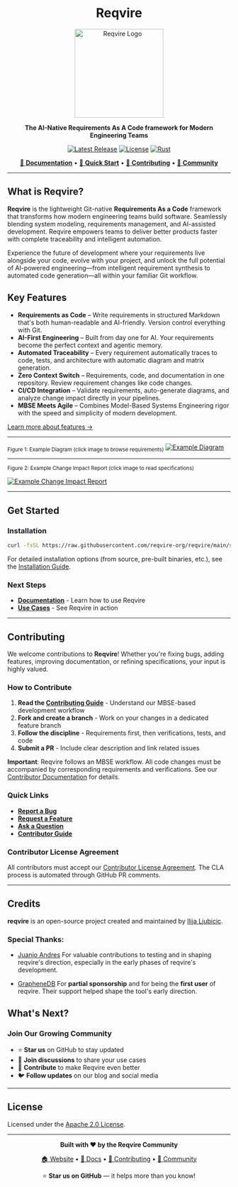 <div align="center">

# Reqvire

<img src="doc/logo.png" alt="Reqvire Logo" width="200">

**The AI-Native Requirements As A Code framework for Modern Engineering Teams**

[![Latest Release](https://img.shields.io/github/v/release/Reqvire/reqvire?style=flat-square&logo=github&color=blue)](https://github.com/reqvire-org/reqvire/releases)
[![License](https://img.shields.io/badge/License-Apache%202.0-blue.svg?style=flat-square)](https://opensource.org/licenses/Apache-2.0)
[![Rust](https://img.shields.io/badge/Built%20with-Rust-orange?style=flat-square&logo=rust)](https://www.rust-lang.org/)

[📖 **Documentation**](https://www.reqvire.org) • [🚀 **Quick Start**](#get-started) • [👥 **Contributing**](./doc/README.md) • [💬 **Community**](https://github.com/reqvire-org/reqvire/discussions)

</div>

---

## What is Reqvire?

**Reqvire** is the lightweight Git-native **Requirements As a Code** framework that transforms how modern engineering teams build software. Seamlessly blending system modeling, requirements management, and AI-assisted development. Reqvire empowers teams to deliver better products faster with complete traceability and intelligent automation.

Experience the future of development where your requirements live alongside your code, evolve with your project, and unlock the full potential of AI-powered engineering—from intelligent requirement synthesis to automated code generation—all within your familiar Git workflow.

## Key Features

- **Requirements as Code** – Write requirements in structured Markdown that's both human-readable and AI-friendly. Version control everything with Git.
- **AI-First Engineering** – Built from day one for AI. Your requirements become the perfect context and agentic memory.
- **Automated Traceability** – Every requirement automatically traces to code, tests, and architecture with automatic diagram and matrix generation.
- **Zero Context Switch** – Requirements, code, and documentation in one repository. Review requirement changes like code changes.
- **CI/CD Integration** – Validate requirements, auto-generate diagrams, and analyze change impact directly in your pipelines.
- **MBSE Meets Agile** – Combines Model-Based Systems Engineering rigor with the speed and simplicity of modern development.

[Learn more about features →](https://www.reqvire.org/features)

---

<sub>Figure 1: Example Diagram (click image to browse requirements)</sub>
[![Example Diagram](doc/diagram_1.png)](specifications/SpecificationsRequirements.md#specifications-requirements)

---

<sub>Figure 2: Example Change Impact Report (click image to read specifications)</sub>

[![Example Change Impact Report](doc/change_impact_report_pr.png)](specifications/SpecificationsRequirements.md#requirements-change-propagation)

---

## Get Started

### Installation

```bash
curl -fsSL https://raw.githubusercontent.com/reqvire-org/reqvire/main/scripts/install.sh | bash
```

For detailed installation options (from source, pre-built binaries, etc.), see the [Installation Guide](https://www.reqvire.org/installation).

### Next Steps

- **[Documentation](https://www.reqvire.org)** - Learn how to use Reqvire
- **[Use Cases](./specifications/Usecases.md)** - See Reqvire in action

---

## Contributing

We welcome contributions to **Reqvire**! Whether you're fixing bugs, adding features, improving documentation, or refining specifications, your input is highly valued.

### How to Contribute

1. **Read the [Contributing Guide](./doc/README.md)** - Understand our MBSE-based development workflow
2. **Fork and create a branch** - Work on your changes in a dedicated feature branch
3. **Follow the discipline** - Requirements first, then verifications, tests, and code
4. **Submit a PR** - Include clear description and link related issues

**Important**: Reqvire follows an MBSE workflow. All code changes must be accompanied by corresponding requirements and verifications. See our [Contributor Documentation](./doc/README.md) for details.

### Quick Links

- **[Report a Bug](https://github.com/reqvire-org/reqvire/issues/new?template=bug_report.yml)**
- **[Request a Feature](https://github.com/reqvire-org/reqvire/issues/new?template=feature_request.yml)**
- **[Ask a Question](https://github.com/reqvire-org/reqvire/discussions)**
- **[Contributor Guide](./doc/README.md)**

### Contributor License Agreement

All contributors must accept our [Contributor License Agreement](./doc/CLA.md). The CLA process is automated through GitHub PR comments.

---

## Credits

**reqvire** is an open-source project created and maintained by [Ilija Ljubicic](https://github.com/ilijaljubicic).

### Special Thanks:

- [Juanjo Andres](https://github.com/juanjoandres)
  For valuable contributions to testing and in shaping reqvire's direction, especially in the early phases of reqvire's development.

- [GrapheneDB](https://www.graphenedb.com/)
  For **partial sponsorship** and for being the **first user** of reqvire. Their support helped shape the tool's early direction.

## What's Next?

### Join Our Growing Community
- ⭐ **Star us** on GitHub to stay updated
- 💬 **Join discussions** to share your use cases
- 📝 **Contribute** to make Reqvire even better
- 🐦 **Follow updates** on our blog and social media

---

## License

Licensed under the [Apache 2.0 License](LICENSE).

---

<div align="center">

**Built with ❤️ by the Reqvire Community**

[🏠 Website](https://www.reqvire.org) • [📖 Docs](https://www.reqvire.org) • [👥 Contributing](./doc/README.md) • [💬 Community](https://github.com/reqvire-org/reqvire/discussions)

⭐ **Star us on GitHub** — it helps more than you know!

</div>
